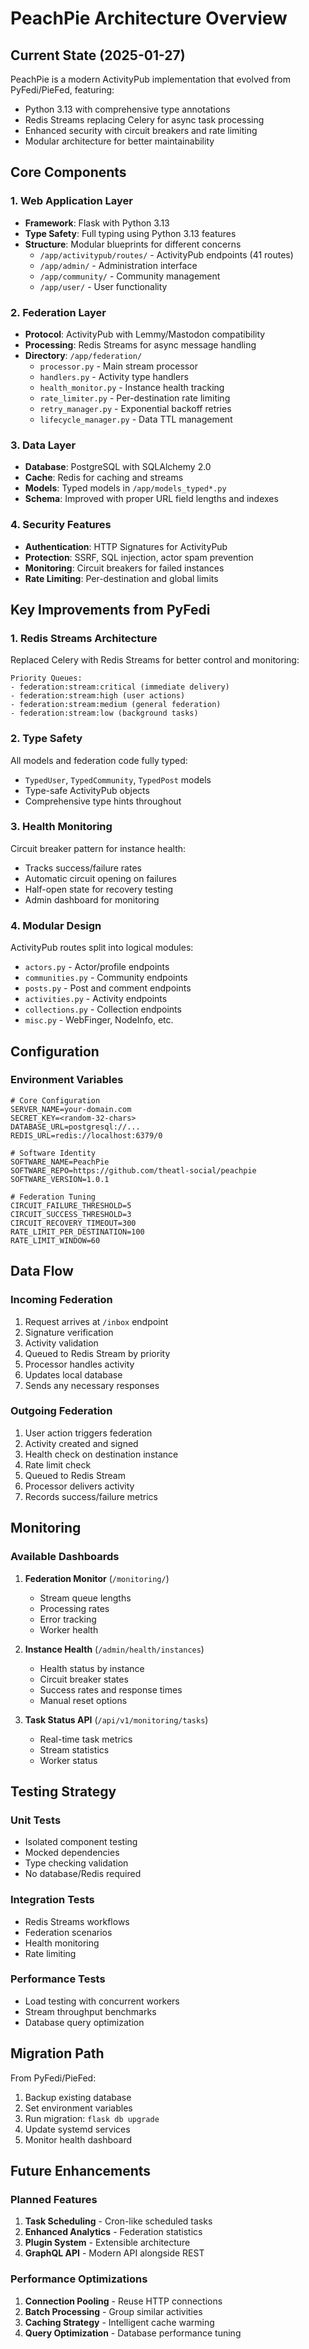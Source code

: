 # PeachPie Architecture Overview

## Current State (2025-01-27)

PeachPie is a modern ActivityPub implementation that evolved from PyFedi/PieFed, featuring:
- Python 3.13 with comprehensive type annotations
- Redis Streams replacing Celery for async task processing
- Enhanced security with circuit breakers and rate limiting
- Modular architecture for better maintainability

## Core Components

### 1. Web Application Layer
- **Framework**: Flask with Python 3.13
- **Type Safety**: Full typing using Python 3.13 features
- **Structure**: Modular blueprints for different concerns
  - `/app/activitypub/routes/` - ActivityPub endpoints (41 routes)
  - `/app/admin/` - Administration interface
  - `/app/community/` - Community management
  - `/app/user/` - User functionality

### 2. Federation Layer
- **Protocol**: ActivityPub with Lemmy/Mastodon compatibility
- **Processing**: Redis Streams for async message handling
- **Directory**: `/app/federation/`
  - `processor.py` - Main stream processor
  - `handlers.py` - Activity type handlers
  - `health_monitor.py` - Instance health tracking
  - `rate_limiter.py` - Per-destination rate limiting
  - `retry_manager.py` - Exponential backoff retries
  - `lifecycle_manager.py` - Data TTL management

### 3. Data Layer
- **Database**: PostgreSQL with SQLAlchemy 2.0
- **Cache**: Redis for caching and streams
- **Models**: Typed models in `/app/models_typed*.py`
- **Schema**: Improved with proper URL field lengths and indexes

### 4. Security Features
- **Authentication**: HTTP Signatures for ActivityPub
- **Protection**: SSRF, SQL injection, actor spam prevention
- **Monitoring**: Circuit breakers for failed instances
- **Rate Limiting**: Per-destination and global limits

## Key Improvements from PyFedi

### 1. Redis Streams Architecture
Replaced Celery with Redis Streams for better control and monitoring:
```
Priority Queues:
- federation:stream:critical (immediate delivery)
- federation:stream:high (user actions)
- federation:stream:medium (general federation)
- federation:stream:low (background tasks)
```

### 2. Type Safety
All models and federation code fully typed:
- `TypedUser`, `TypedCommunity`, `TypedPost` models
- Type-safe ActivityPub objects
- Comprehensive type hints throughout

### 3. Health Monitoring
Circuit breaker pattern for instance health:
- Tracks success/failure rates
- Automatic circuit opening on failures
- Half-open state for recovery testing
- Admin dashboard for monitoring

### 4. Modular Design
ActivityPub routes split into logical modules:
- `actors.py` - Actor/profile endpoints
- `communities.py` - Community endpoints
- `posts.py` - Post and comment endpoints
- `activities.py` - Activity endpoints
- `collections.py` - Collection endpoints
- `misc.py` - WebFinger, NodeInfo, etc.

## Configuration

### Environment Variables
```env
# Core Configuration
SERVER_NAME=your-domain.com
SECRET_KEY=<random-32-chars>
DATABASE_URL=postgresql://...
REDIS_URL=redis://localhost:6379/0

# Software Identity
SOFTWARE_NAME=PeachPie
SOFTWARE_REPO=https://github.com/theatl-social/peachpie
SOFTWARE_VERSION=1.0.1

# Federation Tuning
CIRCUIT_FAILURE_THRESHOLD=5
CIRCUIT_SUCCESS_THRESHOLD=3
CIRCUIT_RECOVERY_TIMEOUT=300
RATE_LIMIT_PER_DESTINATION=100
RATE_LIMIT_WINDOW=60
```

## Data Flow

### Incoming Federation
1. Request arrives at `/inbox` endpoint
2. Signature verification
3. Activity validation
4. Queued to Redis Stream by priority
5. Processor handles activity
6. Updates local database
7. Sends any necessary responses

### Outgoing Federation
1. User action triggers federation
2. Activity created and signed
3. Health check on destination instance
4. Rate limit check
5. Queued to Redis Stream
6. Processor delivers activity
7. Records success/failure metrics

## Monitoring

### Available Dashboards
1. **Federation Monitor** (`/monitoring/`)
   - Stream queue lengths
   - Processing rates
   - Error tracking
   - Worker health

2. **Instance Health** (`/admin/health/instances`)
   - Health status by instance
   - Circuit breaker states
   - Success rates and response times
   - Manual reset options

3. **Task Status API** (`/api/v1/monitoring/tasks`)
   - Real-time task metrics
   - Stream statistics
   - Worker status

## Testing Strategy

### Unit Tests
- Isolated component testing
- Mocked dependencies
- Type checking validation
- No database/Redis required

### Integration Tests
- Redis Streams workflows
- Federation scenarios
- Health monitoring
- Rate limiting

### Performance Tests
- Load testing with concurrent workers
- Stream throughput benchmarks
- Database query optimization

## Migration Path

From PyFedi/PieFed:
1. Backup existing database
2. Set environment variables
3. Run migration: `flask db upgrade`
4. Update systemd services
5. Monitor health dashboard

## Future Enhancements

### Planned Features
1. **Task Scheduling** - Cron-like scheduled tasks
2. **Enhanced Analytics** - Federation statistics
3. **Plugin System** - Extensible architecture
4. **GraphQL API** - Modern API alongside REST

### Performance Optimizations
1. **Connection Pooling** - Reuse HTTP connections
2. **Batch Processing** - Group similar activities
3. **Caching Strategy** - Intelligent cache warming
4. **Query Optimization** - Database performance tuning